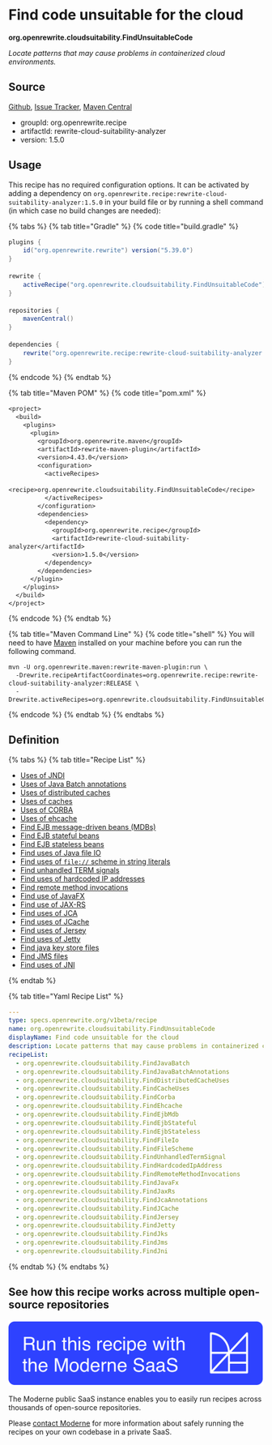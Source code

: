 # Find code unsuitable for the cloud

**org.openrewrite.cloudsuitability.FindUnsuitableCode**

_Locate patterns that may cause problems in containerized cloud environments._

## Source

[Github](https://github.com/openrewrite/rewrite-cloud-suitability-analyzer/blob/main/src/main/resources/META-INF/rewrite/finders.yml), [Issue Tracker](https://github.com/openrewrite/rewrite-cloud-suitability-analyzer/issues), [Maven Central](https://central.sonatype.com/artifact/org.openrewrite.recipe/rewrite-cloud-suitability-analyzer/1.5.0/jar)

* groupId: org.openrewrite.recipe
* artifactId: rewrite-cloud-suitability-analyzer
* version: 1.5.0


## Usage

This recipe has no required configuration options. It can be activated by adding a dependency on `org.openrewrite.recipe:rewrite-cloud-suitability-analyzer:1.5.0` in your build file or by running a shell command (in which case no build changes are needed): 

{% tabs %}
{% tab title="Gradle" %}
{% code title="build.gradle" %}
```groovy
plugins {
    id("org.openrewrite.rewrite") version("5.39.0")
}

rewrite {
    activeRecipe("org.openrewrite.cloudsuitability.FindUnsuitableCode")
}

repositories {
    mavenCentral()
}

dependencies {
    rewrite("org.openrewrite.recipe:rewrite-cloud-suitability-analyzer:1.5.0")
}
```
{% endcode %}
{% endtab %}

{% tab title="Maven POM" %}
{% code title="pom.xml" %}
```markup
<project>
  <build>
    <plugins>
      <plugin>
        <groupId>org.openrewrite.maven</groupId>
        <artifactId>rewrite-maven-plugin</artifactId>
        <version>4.43.0</version>
        <configuration>
          <activeRecipes>
            <recipe>org.openrewrite.cloudsuitability.FindUnsuitableCode</recipe>
          </activeRecipes>
        </configuration>
        <dependencies>
          <dependency>
            <groupId>org.openrewrite.recipe</groupId>
            <artifactId>rewrite-cloud-suitability-analyzer</artifactId>
            <version>1.5.0</version>
          </dependency>
        </dependencies>
      </plugin>
    </plugins>
  </build>
</project>
```
{% endcode %}
{% endtab %}

{% tab title="Maven Command Line" %}
{% code title="shell" %}
You will need to have [Maven](https://maven.apache.org/download.cgi) installed on your machine before you can run the following command.

```shell
mvn -U org.openrewrite.maven:rewrite-maven-plugin:run \
  -Drewrite.recipeArtifactCoordinates=org.openrewrite.recipe:rewrite-cloud-suitability-analyzer:RELEASE \
  -Drewrite.activeRecipes=org.openrewrite.cloudsuitability.FindUnsuitableCode
```
{% endcode %}
{% endtab %}
{% endtabs %}


## Definition

{% tabs %}
{% tab title="Recipe List" %}
* [Uses of JNDI](../cloudsuitability/findjavabatch.md)
* [Uses of Java Batch annotations](../cloudsuitability/findjavabatchannotations.md)
* [Uses of distributed caches](../cloudsuitability/finddistributedcacheuses.md)
* [Uses of caches](../cloudsuitability/findcacheuses.md)
* [Uses of CORBA](../cloudsuitability/findcorba.md)
* [Uses of ehcache](../cloudsuitability/findehcache.md)
* [Find EJB message-driven beans (MDBs)](../cloudsuitability/findejbmdb.md)
* [Find EJB stateful beans](../cloudsuitability/findejbstateful.md)
* [Find EJB stateless beans](../cloudsuitability/findejbstateless.md)
* [Find uses of Java file IO](../cloudsuitability/findfileio.md)
* [Find uses of `file://` scheme in string literals](../cloudsuitability/findfilescheme.md)
* [Find unhandled TERM signals](../cloudsuitability/findunhandledtermsignal.md)
* [Find uses of hardcoded IP addresses](../cloudsuitability/findhardcodedipaddress.md)
* [Find remote method invocations](../cloudsuitability/findremotemethodinvocations.md)
* [Find use of JavaFX](../cloudsuitability/findjavafx.md)
* [Find use of JAX-RS](../cloudsuitability/findjaxrs.md)
* [Find uses of JCA](../cloudsuitability/findjcaannotations.md)
* [Find uses of JCache](../cloudsuitability/findjcache.md)
* [Find uses of Jersey](../cloudsuitability/findjersey.md)
* [Find uses of Jetty](../cloudsuitability/findjetty.md)
* [Find java key store files](../cloudsuitability/findjks.md)
* [Find JMS files](../cloudsuitability/findjms.md)
* [Find uses of JNI](../cloudsuitability/findjni.md)

{% endtab %}

{% tab title="Yaml Recipe List" %}
```yaml
---
type: specs.openrewrite.org/v1beta/recipe
name: org.openrewrite.cloudsuitability.FindUnsuitableCode
displayName: Find code unsuitable for the cloud
description: Locate patterns that may cause problems in containerized cloud environments.
recipeList:
  - org.openrewrite.cloudsuitability.FindJavaBatch
  - org.openrewrite.cloudsuitability.FindJavaBatchAnnotations
  - org.openrewrite.cloudsuitability.FindDistributedCacheUses
  - org.openrewrite.cloudsuitability.FindCacheUses
  - org.openrewrite.cloudsuitability.FindCorba
  - org.openrewrite.cloudsuitability.FindEhcache
  - org.openrewrite.cloudsuitability.FindEjbMdb
  - org.openrewrite.cloudsuitability.FindEjbStateful
  - org.openrewrite.cloudsuitability.FindEjbStateless
  - org.openrewrite.cloudsuitability.FindFileIo
  - org.openrewrite.cloudsuitability.FindFileScheme
  - org.openrewrite.cloudsuitability.FindUnhandledTermSignal
  - org.openrewrite.cloudsuitability.FindHardcodedIpAddress
  - org.openrewrite.cloudsuitability.FindRemoteMethodInvocations
  - org.openrewrite.cloudsuitability.FindJavaFx
  - org.openrewrite.cloudsuitability.FindJaxRs
  - org.openrewrite.cloudsuitability.FindJcaAnnotations
  - org.openrewrite.cloudsuitability.FindJCache
  - org.openrewrite.cloudsuitability.FindJersey
  - org.openrewrite.cloudsuitability.FindJetty
  - org.openrewrite.cloudsuitability.FindJks
  - org.openrewrite.cloudsuitability.FindJms
  - org.openrewrite.cloudsuitability.FindJni

```
{% endtab %}
{% endtabs %}

## See how this recipe works across multiple open-source repositories

[![Moderne Link Image](/.gitbook/assets/ModerneRecipeButton.png)](https://public.moderne.io/recipes/org.openrewrite.cloudsuitability.FindUnsuitableCode)

The Moderne public SaaS instance enables you to easily run recipes across thousands of open-source repositories.

Please [contact Moderne](https://moderne.io/product) for more information about safely running the recipes on your own codebase in a private SaaS.
